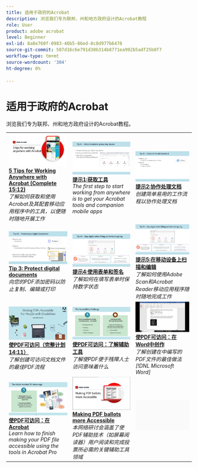 ```yaml
---
title: 适用于政府的Acrobat
description: 浏览我们专为联邦、州和地方政府设计的Acrobat教程
role: User
product: adobe acrobat
level: Beginner
exl-id: 8a8e760f-0983-46b5-86ed-8c8d977b6478
source-git-commit: 507d16c6e791d30b314b8771ea992b5adf25b0f7
workflow-type: tm+mt
source-wordcount: '304'
ht-degree: 0%

---
```


# 适用于政府的Acrobat

浏览我们专为联邦、州和地方政府设计的Acrobat教程。

<table style="table-layout:fixed">
<tr>
  <td>
    <a href="5-tips-for-working-anywhere-with-acrobat-dc-for-government.md">
      <img alt="使用Acrobat随时随地工作的5个提示（完整步骤15:12）" src="../../assets/5tipscomplete.png" />
    </a>
    <div>
    <a href="5-tips-for-working-anywhere-with-acrobat-dc-for-government.md"><strong>5 Tips for Working Anywhere with Acrobat (Complete 15:12)</strong></a>
    </div>
    <em>了解如何获取和使用Acrobat及其配套移动应用程序中的工具，以便随时随地开展工作</em>
    <br>
  </td>
  <td>
    <a href="get-your-tools.md">
      <img alt="提示1:获取工具" src="../../assets/Tip1.png" />
    </a>
    <div>
    <a href="get-your-tools.md"><strong>提示1:获取工具</strong></a>
    </div>
    <em>The first step to start working from anywhere is to get your Acrobat tools and companion mobile apps</em>
    <br>
  </td>  
  <td>
    <a href="collaborate-on-documents.md">
      <img alt="提示2:协作处理文档" src="../../assets/Tip2.png" />
    </a>
    <div>
    <a href="collaborate-on-documents.md"><strong>提示2:协作处理文档</strong></a>
    </div>
    <em>创建简单易用的工作流程以协作处理文档</em>
    <br>
  </td>  
</tr>
<tr>
  <td>
    <a href="protect-digital-documents.md">
      <img alt="提示：3Protect数字文档" src="../../assets/Tip3.png" />
    </a>
    <div>
    <a href="protect-digital-documents.md"><strong>Tip 3: Protect digital documents</strong></a>
    </div>
    <em>向您的PDF添加密码以防止复制、编辑或打印</em>
    <br>
  </td>
  <td>
    <a href="work-with-forms-and-signatures.md">
      <img alt="提示4:使用表单和签名" src="../../assets/Tip4.png" />
    </a>
    <div>
    <a href="work-with-forms-and-signatures.md"><strong>提示4:使用表单和签名</strong></a>
    </div>
    <em>了解如何在填写表单时保持数字状态</em>
    <br>
  </td>
  <td>
    <a href="scan-and-edit-on-mobile.md">
      <img alt="提示5:在移动设备上扫描和编辑" src="../../assets/Tip5.png" />
    </a>
    <div>
    <a href="scan-and-edit-on-mobile.md"><strong>提示5:在移动设备上扫描和编辑</strong></a>
    </div>
    <em>了解如何使用Adobe Scan和Acrobat Reader移动应用程序随时随地完成工作</em>
    <br>
  </td>
</tr>
<tr>
  <td>
    <a href="making-pdfs-accessible.md">
      <img alt="使PDF可访问（完整计划14:11）" src="../../assets/Accessiblecomplete.png" />
    </a>
    <div>
    <a href="making-pdfs-accessible.md"><strong>使PDF可访问（完整计划14:11）</strong></a>
    </div>
    <em>了解创建可访问文档文件的最佳PDF流程</em>
    <br>
  </td>
  <td>
    <a href="understanding-accessibility.md">
      <img alt="使PDF可访问：了解辅助工具" src="../../assets/Accessibiityunderstanding.png" />
    </a>
    <div>
    <a href="understanding-accessibility.md"><strong>使PDF可访问：了解辅助工具</strong></a>
    </div>
    <em>了解使PDF便于残障人士访问意味着什么</em>
    <br>
  </td>  
  <td>
    <a href="collaborate-on-documents.md">
      <img alt="使PDF可访问：在Word中创作" src="../../assets/Accessibilityword.png" />
    </a>
    <div>
    <a href="collaborate-on-documents.md"><strong>使PDF可访问：在Word中创作</strong></a>
    </div>
    <em>了解创建在中编写的PDF文件的最佳做法 [!DNL Microsoft Word]</em>
    <br>
  </td>  
</tr>
<tr>
  <td>
    <a href="finishing-in-acrobat.md">
      <img alt="使PDF可访问：在Acrobat" src="../../assets/Accessibilityacrobat.png" />
    </a>
    <div>
    <a href="finishing-in-acrobat.md"><strong>使PDF可访问：在Acrobat</strong></a>
    </div>
    <em>Learn how to finish making your PDF file accessible using the tools in Acrobat Pro</em>
    <br>
  </td>
  <td>
    <a href="making-pdf-ballots-accessible.md">
      <img alt="使PDF投票更易于访问" src="../../assets/Accessibleballots.png" />
    </a>
    <div>
    <a href="making-pdf-ballots-accessible.md"><strong>Making PDF ballots more Accessible</strong></a>
    </div>
    <em>本网络研讨会涵盖了使PDF辅助技术（如屏幕阅读器）用户阅读和完成投票所必需的关键辅助工具领域</em>
    <br>
  </td>  
  <td>
   <img alt="间隔条" src="../../assets/Grayspacer.png" />
    <div>
    <br>
  </td>
</tr>
</table>

